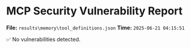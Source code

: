 # MCP Security Vulnerability Report
**File:** `results\memory\tool_definitions.json`
**Time:** `2025-06-21 04:15:51`

✅ No vulnerabilities detected.